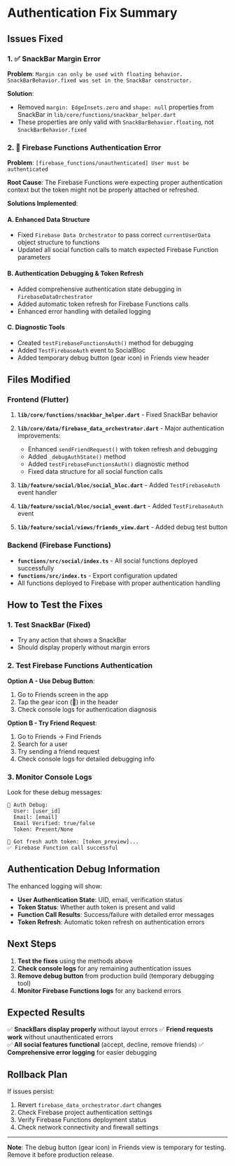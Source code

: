 # Authentication Fix Summary

## Issues Fixed

### 1. ✅ **SnackBar Margin Error**
**Problem**: `Margin can only be used with floating behavior. SnackBarBehavior.fixed was set in the SnackBar constructor.`

**Solution**: 
- Removed `margin: EdgeInsets.zero` and `shape: null` properties from SnackBar in `lib/core/functions/snackbar_helper.dart`
- These properties are only valid with `SnackBarBehavior.floating`, not `SnackBarBehavior.fixed`

### 2. 🔧 **Firebase Functions Authentication Error**
**Problem**: `[firebase_functions/unauthenticated] User must be authenticated`

**Root Cause**: The Firebase Functions were expecting proper authentication context but the token might not be properly attached or refreshed.

**Solutions Implemented**:

#### A. Enhanced Data Structure
- Fixed `Firebase Data Orchestrator` to pass correct `currentUserData` object structure to functions
- Updated all social function calls to match expected Firebase Function parameters

#### B. Authentication Debugging & Token Refresh
- Added comprehensive authentication state debugging in `FirebaseDataOrchestrator`
- Added automatic token refresh for Firebase Functions calls
- Enhanced error handling with detailed logging

#### C. Diagnostic Tools
- Created `testFirebaseFunctionsAuth()` method for debugging
- Added `TestFirebaseAuth` event to SocialBloc
- Added temporary debug button (gear icon) in Friends view header

## Files Modified

### Frontend (Flutter)
1. **`lib/core/functions/snackbar_helper.dart`** - Fixed SnackBar behavior
2. **`lib/core/data/firebase_data_orchestrator.dart`** - Major authentication improvements:
   - Enhanced `sendFriendRequest()` with token refresh and debugging
   - Added `_debugAuthState()` method
   - Added `testFirebaseFunctionsAuth()` diagnostic method
   - Fixed data structure for all social function calls

3. **`lib/feature/social/bloc/social_bloc.dart`** - Added `TestFirebaseAuth` event handler
4. **`lib/feature/social/bloc/social_event.dart`** - Added `TestFirebaseAuth` event
5. **`lib/feature/social/views/friends_view.dart`** - Added debug test button

### Backend (Firebase Functions)
- **`functions/src/social/index.ts`** - All social functions deployed successfully
- **`functions/src/index.ts`** - Export configuration updated
- All functions deployed to Firebase with proper authentication handling

## How to Test the Fixes

### 1. Test SnackBar (Fixed)
- Try any action that shows a SnackBar
- Should display properly without margin errors

### 2. Test Firebase Functions Authentication
**Option A - Use Debug Button**:
1. Go to Friends screen in the app
2. Tap the gear icon (🔧) in the header
3. Check console logs for authentication diagnosis

**Option B - Try Friend Request**:
1. Go to Friends → Find Friends
2. Search for a user
3. Try sending a friend request
4. Check console logs for detailed debugging info

### 3. Monitor Console Logs
Look for these debug messages:
```
🔐 Auth Debug:
  User: [user_id]
  Email: [email]
  Email Verified: true/false
  Token: Present/None

🔑 Got fresh auth token: [token_preview]...
✅ Firebase Function call successful
```

## Authentication Debug Information

The enhanced logging will show:
- **User Authentication State**: UID, email, verification status
- **Token Status**: Whether auth token is present and valid
- **Function Call Results**: Success/failure with detailed error messages
- **Token Refresh**: Automatic token refresh on authentication errors

## Next Steps

1. **Test the fixes** using the methods above
2. **Check console logs** for any remaining authentication issues
3. **Remove debug button** from production build (temporary debugging tool)
4. **Monitor Firebase Functions logs** for any backend errors

## Expected Results

✅ **SnackBars display properly** without layout errors
✅ **Friend requests work** without unauthenticated errors  
✅ **All social features functional** (accept, decline, remove friends)
✅ **Comprehensive error logging** for easier debugging

## Rollback Plan

If issues persist:
1. Revert `firebase_data_orchestrator.dart` changes
2. Check Firebase project authentication settings
3. Verify Firebase Functions deployment status
4. Check network connectivity and firewall settings

---

**Note**: The debug button (gear icon) in Friends view is temporary for testing. Remove it before production release. 